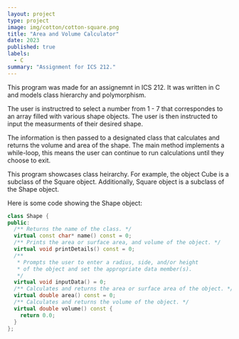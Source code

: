 ```yaml
---
layout: project
type: project
image: img/cotton/cotton-square.png
title: "Area and Volume Calculator"
date: 2023
published: true
labels:
  - C
summary: "Assignment for ICS 212."
---
```


This program was made for an assignemnt in ICS 212. It was written in C and models class hierarchy and polymorphism.

The user is instructred to select a number from 1 - 7 that correspondes to an array filled with various shape objects.
The user is then instructed to input the measurments of their desired shape. 

The information is then passed to a designated class that calculates and returns the volume and area of the shape. The main 
method implements a while-loop, this means the user can continue to run calculations until they choose to exit.

This program showcases class heirarchy. For example, the object Cube is a subclass of the Square object. Additionally, 
Square object is a subclass of the Shape object. 

Here is some code showing the Shape object:

```cpp
class Shape {
public:
  /** Returns the name of the class. */
  virtual const char* name() const = 0;
  /** Prints the area or surface area, and volume of the object. */
  virtual void printDetails() const = 0;
  /**                                                                                                                                                       
   * Prompts the user to enter a radius, side, and/or height                                                                                                
   * of the object and set the appropriate data member(s).                                                                                                  
   */
  virtual void inputData() = 0;
  /** Calculates and returns the area or surface area of the object. */
  virtual double area() const = 0;
  /** Calculates and returns the volume of the object. */
  virtual double volume() const {
    return 0.0;
  }
};

```




